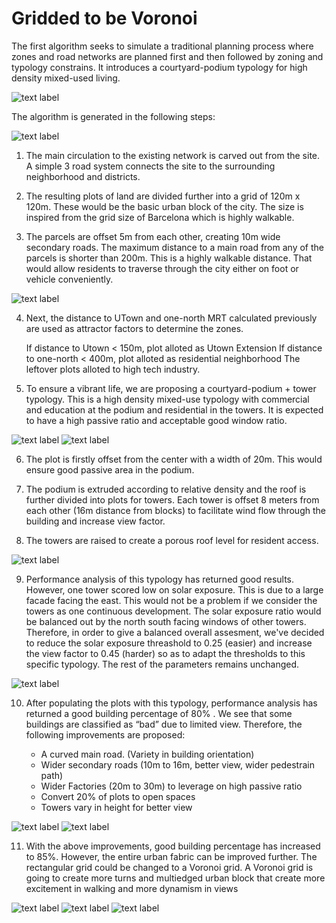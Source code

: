 
# Gridded to be Voronoi

The first algorithm seeks to simulate a traditional planning process where zones and road networks are planned first and then followed by zoning and typology constrains. It introduces a courtyard-podium typology for high density mixed-used living. 

![text label](./imgs/r1.jpg)


The algorithm is generated in the following steps:

![text label](./imgs/a1.png)

1.	The main circulation to the existing network is carved out from the site. A simple 3 road system connects the site to the surrounding neighborhood and districts.

2.	The resulting plots of land are divided further into a grid of 120m x 120m. These would be the basic urban block of the city. The size is inspired from the grid size of Barcelona which is highly walkable. 

3.	The parcels are offset 5m from each other, creating 10m wide secondary roads. The maximum distance to a main road from any of the parcels is shorter than 200m. This is a highly walkable distance. That would allow residents to traverse through the city either on foot or vehicle conveniently.

![text label](./imgs/a2.png)

4.	Next, the distance to UTown and one-north MRT calculated previously are used as attractor factors to determine the zones.

       If distance to Utown < 150m, plot alloted as Utown Extension
       If distance to one-north < 400m, plot alloted as residential neighborhood
       The leftover plots alloted to high tech industry.


5.  To ensure a vibrant life, we are proposing a courtyard-podium + tower typology. This is a high density mixed-use typology with commercial and education at the podium and residential in the towers. It is expected to have a high passive ratio and acceptable good window ratio.

![text label](./imgs/a3.png)
![text label](./imgs/a4.png)

6.	The plot is firstly offset from the center with a width of 20m. This would ensure good passive area in the podium.

7.	The podium is extruded according to relative density and the roof is further divided into plots for towers. Each tower is offset 8 meters from each other (16m distance from blocks) to facilitate wind flow through the building and increase view factor.

8.	The towers are raised to create a porous roof level for resident access.

![text label](./imgs/a5.png)

9.	Performance analysis of this typology has returned good results. However, one tower scored low on solar exposure. This is due to a large facade facing the east. This would not be a problem if we consider the towers as one continuous development. The solar exposure ratio would be balanced out by the north south facing windows of other towers. Therefore,  in order to give a balanced overall assesment, we've decided to reduce the solar exposure threashold to 0.25 (easier) and increase the view factor to 0.45 (harder) so as to adapt the thresholds to this specific typology. The rest of the parameters remains unchanged.


![text label](./imgs/a6.png)


10. After populating the plots with this typology, performance analysis has returned a good building percentage of 80% . We see that some buildings are classified as “bad” due to limited view. Therefore, the following improvements are proposed:

       *   A curved main road. (Variety in building orientation)
       *   Wider secondary roads (10m to 16m, better view, wider pedestrain path)
       *   Wider Factories (20m to 30m) to leverage on high passive ratio
       *   Convert 20% of plots to open spaces
       *   Towers vary in height for better view 


![text label](./imgs/a7.png)
![text label](./imgs/a8.png)

11. With the above improvements, good building percentage has increased to 85%. However, the entire urban fabric can be improved further. The rectangular grid could be changed to a Voronoi grid. A Voronoi grid is going to create more turns and multiedged urban block that create more excitement in walking and more dynamism in views


![text label](./imgs/a9.png)
![text label](./imgs/a10.png)
![text label](./imgs/a11.png)


